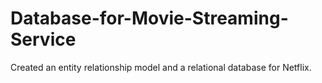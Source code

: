 # Database-for-Movie-Streaming-Service

Created an entity relationship model and a relational database for Netflix.
